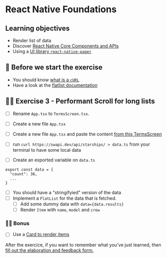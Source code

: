 # React Native Foundations

## Learning objectives

- Render list of data
- Discover [React Native Core Components and APIs](https://reactnative.dev/docs/components-and-apis)
- Using a [UI library `react-native-paper`](https://callstack.github.io/react-native-paper/)

## 🥑 Before we start the exercise

- You should know [what is a `cURL`](https://en.wikipedia.org/wiki/CURL)
- Have a look at the [flatlist documentation](https://reactnative.dev/docs/flatlist)


## 🤸‍♀️ Exercise 3 - Performant Scroll for long lists

- [ ] Rename `App.tsx` to `TermsScreen.tsx`.
- [ ] Create a new file `App.tsx`
- [ ] Create a new file `App.tsx` and paste the content [from this TermsScreen](https://raw.githubusercontent.com/flexbox/react-native-workshop/main/challenges/react-native-foundation/spacecraft/FeedScreen.tsx)

- [ ] run `curl https://swapi.dev/api/starships/ > data.ts` from your terminal to have some local data
- [ ] Create an exported variable on `data.ts`
```
export const data = {
  "count": 36,
  ...
}
```

- [ ] You should have a "stringifyied" version of the data
- [ ] Implement a `FlatList` for the data that is fetched.
  - [ ] Add some dummy data with `data={data.results}`
  - [ ] Render `Item` with `name`, `model` and `crew`

### 🏋️‍♀️ Bonus

- [ ] Use a [Card to render items](https://callstack.github.io/react-native-paper/card.html)

<div>
<span>After the exercice, if you want to remember what you've just learned, then </span>
<a rel="noopener noreferrer" target="_blank" href="https://airtable.com/shrBuZqOJL5UeLLF1?prefill_Name=React+Native+Foundation&prefill_Exercice=3">
  fill out the elaboration and feedback form.
</a>
</div>
